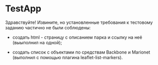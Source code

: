 # TestApp

Здравствуйте! Извините, но установленные требования к тестовому заданию частично не были соблюдены: 

- создать html - страницу с описанием парка и ссылку на неё (выыполнил на одной);

- создать список с объектами по средствам Backbone и Marionet (выполнил с помощью плагина leaflet-list-markers). 

